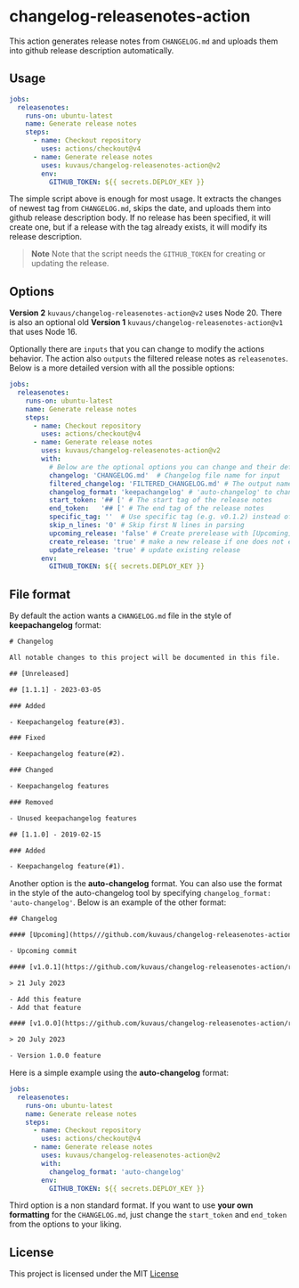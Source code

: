 # changelog-releasenotes-action

This action generates release notes from `CHANGELOG.md` and uploads them into github release description automatically.


## Usage


```yaml
jobs:
  releasenotes:
    runs-on: ubuntu-latest
    name: Generate release notes
    steps:
      - name: Checkout repository
        uses: actions/checkout@v4
      - name: Generate release notes
        uses: kuvaus/changelog-releasenotes-action@v2
        env:
          GITHUB_TOKEN: ${{ secrets.DEPLOY_KEY }}
```

The simple script above is enough for most usage. It extracts the changes of newest tag from `CHANGELOG.md`, skips the date, and uploads them into github release description body. If no release has been specified, it will create one, but if a release with the tag already exists, it will modify its release description.

> **Note**
>  Note that the script needs the `GITHUB_TOKEN` for creating or updating the release.

## Options

**Version 2** `kuvaus/changelog-releasenotes-action@v2` uses Node 20. There is also an optional old **Version 1** `kuvaus/changelog-releasenotes-action@v1` that uses Node 16.


Optionally there are `inputs` that you can change to modify the actions behavior. The action also `outputs` the filtered release notes as `releasenotes`. Below is a more detailed version with all the possible options:

```yaml
jobs:
  releasenotes:
    runs-on: ubuntu-latest
    name: Generate release notes
    steps:
      - name: Checkout repository
        uses: actions/checkout@v4
      - name: Generate release notes
        uses: kuvaus/changelog-releasenotes-action@v2
        with:
          # Below are the optional options you can change and their default values
          changelog: 'CHANGELOG.md'  # Changelog file name for input
          filtered_changelog: 'FILTERED_CHANGELOG.md' # The output name release notes file
          changelog_format: 'keepachangelog' # 'auto-changelog' to change the defaults to the other format
          start_token: '## [' # The start tag of the release notes
          end_token:   '## [' # The end tag of the release notes
          specific_tag: ''  # Use specific tag (e.g. v0.1.2) instead of the newest
          skip_n_lines: '0' # Skip first N lines in parsing
          upcoming_release: 'false' # Create prerelease with [Upcoming] section
          create_release: 'true' # make a new release if one does not exist
          update_release: 'true' # update existing release
        env:
          GITHUB_TOKEN: ${{ secrets.DEPLOY_KEY }}
```


## File format

By default the action wants a `CHANGELOG.md` file in the style of **keepachangelog** format:

```txt
# Changelog

All notable changes to this project will be documented in this file.

## [Unreleased]

## [1.1.1] - 2023-03-05

### Added

- Keepachangelog feature(#3).

### Fixed

- Keepachangelog feature(#2).

### Changed

- Keepachangelog features

### Removed

- Unused keepachangelog features

## [1.1.0] - 2019-02-15

### Added

- Keepachangelog feature(#1).
```

Another option is the **auto-changelog** format. You can also use the format in the style of the auto-changelog tool by specifying `changelog_format: 'auto-changelog'`. Below is an example of the other format:



```txt
## Changelog

#### [Upcoming](https///github.com/kuvaus/changelog-releasenotes-action/compare/v1.0.1...HEAD)

- Upcoming commit

#### [v1.0.1](https://github.com/kuvaus/changelog-releasenotes-action/releases/tag/v1.0.1)

> 21 July 2023

- Add this feature
- Add that feature

#### [v1.0.0](https://github.com/kuvaus/changelog-releasenotes-action/releases/tag/v1.0.0)

> 20 July 2023

- Version 1.0.0 feature
```

Here is a simple example using the  **auto-changelog** format:

```yaml
jobs:
  releasenotes:
    runs-on: ubuntu-latest
    name: Generate release notes
    steps:
      - name: Checkout repository
        uses: actions/checkout@v4
      - name: Generate release notes
        uses: kuvaus/changelog-releasenotes-action@v2
        with:
          changelog_format: 'auto-changelog'
        env:
          GITHUB_TOKEN: ${{ secrets.DEPLOY_KEY }}
```

Third option is a non standard format. If you want to use **your own formatting** for the `CHANGELOG.md`, just change the `start_token` and `end_token` from the options to your liking.


## License

This project is licensed under the MIT [License](https://github.com/kuvaus/changelog-releasenotes-action/blob/main/LICENSE)
